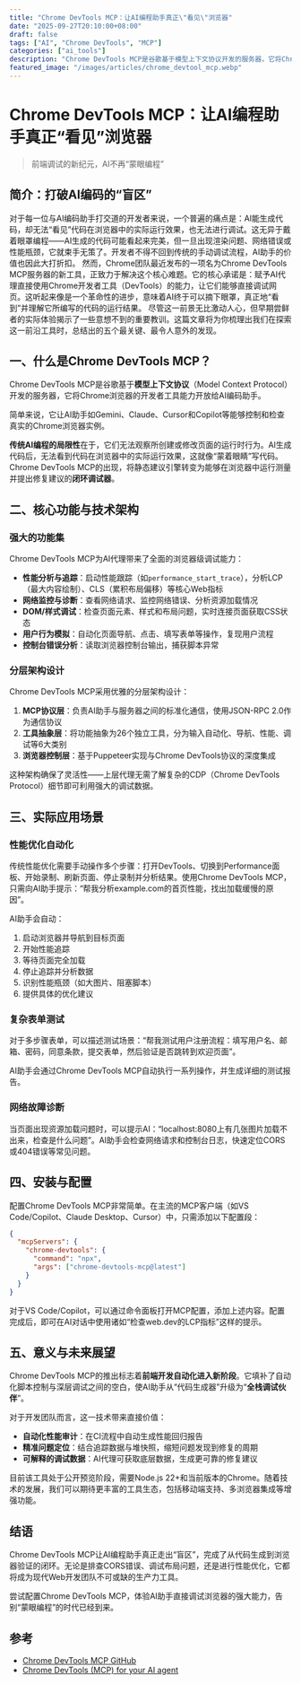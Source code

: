 ```yaml
---
title: "Chrome DevTools MCP：让AI编程助手真正\"看见\"浏览器"
date: "2025-09-27T20:10:00+08:00"
draft: false
tags: ["AI", "Chrome DevTools", "MCP"]
categories: ["ai_tools"]
description: "Chrome DevTools MCP是谷歌基于模型上下文协议开发的服务器，它将Chrome浏览器的开发者工具能力开放给AI编码助手。"
featured_image: "/images/articles/chrome_devtool_mcp.webp"
---
```


# Chrome DevTools MCP：让AI编程助手真正“看见”浏览器

> 前端调试的新纪元，AI不再“蒙眼编程”

## 简介：打破AI编码的“盲区”

对于每一位与AI编码助手打交道的开发者来说，一个普遍的痛点是：AI能生成代码，却无法“看见”代码在浏览器中的实际运行效果，也无法进行调试。这无异于戴着眼罩编程——AI生成的代码可能看起来完美，但一旦出现渲染问题、网络错误或性能瓶颈，它就束手无策了。开发者不得不回到传统的手动调试流程，AI助手的价值也因此大打折扣。
然而，Chrome团队最近发布的一项名为Chrome DevTools MCP服务器的新工具，正致力于解决这个核心难题。它的核心承诺是：赋予AI代理直接使用Chrome开发者工具（DevTools）的能力，让它们能够直接调试网页。这听起来像是一个革命性的进步，意味着AI终于可以摘下眼罩，真正地“看到”并理解它所编写的代码的运行结果。
尽管这一前景无比激动人心，但早期尝鲜者的实际体验揭示了一些意想不到的重要教训。这篇文章将为你梳理出我们在探索这一前沿工具时，总结出的五个最关键、最令人意外的发现。

## 一、什么是Chrome DevTools MCP？

Chrome DevTools MCP是谷歌基于**模型上下文协议**（Model Context Protocol）开发的服务器，它将Chrome浏览器的开发者工具能力开放给AI编码助手。

简单来说，它让AI助手如Gemini、Claude、Cursor和Copilot等能够控制和检查真实的Chrome浏览器实例。

**传统AI编程的局限性**在于，它们无法观察所创建或修改页面的运行时行为。AI生成代码后，无法看到代码在浏览器中的实际运行效果，这就像“蒙着眼睛”写代码。Chrome DevTools MCP的出现，将静态建议引擎转变为能够在浏览器中运行测量并提出修复建议的**闭环调试器**。

## 二、核心功能与技术架构

### 强大的功能集

Chrome DevTools MCP为AI代理带来了全面的浏览器级调试能力：

- **性能分析与追踪**：启动性能跟踪（如`performance_start_trace`），分析LCP（最大内容绘制）、CLS（累积布局偏移）等核心Web指标
- **网络监控与诊断**：查看网络请求、监控网络错误、分析资源加载情况
- **DOM/样式调试**：检查页面元素、样式和布局问题，实时连接页面获取CSS状态
- **用户行为模拟**：自动化页面导航、点击、填写表单等操作，复现用户流程
- **控制台错误分析**：读取浏览器控制台输出，捕获脚本异常

### 分层架构设计

Chrome DevTools MCP采用优雅的分层架构设计：

1. **MCP协议层**：负责AI助手与服务器之间的标准化通信，使用JSON-RPC 2.0作为通信协议
2. **工具抽象层**：将功能抽象为26个独立工具，分为输入自动化、导航、性能、调试等6大类别
3. **浏览器控制层**：基于Puppeteer实现与Chrome DevTools协议的深度集成

这种架构确保了灵活性——上层代理无需了解复杂的CDP（Chrome DevTools Protocol）细节即可利用强大的调试数据。

## 三、实际应用场景

### 性能优化自动化

传统性能优化需要手动操作多个步骤：打开DevTools、切换到Performance面板、开始录制、刷新页面、停止录制并分析结果。使用Chrome DevTools MCP，只需向AI助手提示：“帮我分析example.com的首页性能，找出加载缓慢的原因”。

AI助手会自动：

1. 启动浏览器并导航到目标页面
2. 开始性能追踪
3. 等待页面完全加载
4. 停止追踪并分析数据
5. 识别性能瓶颈（如大图片、阻塞脚本）
6. 提供具体的优化建议

### 复杂表单测试

对于多步骤表单，可以描述测试场景：“帮我测试用户注册流程：填写用户名、邮箱、密码，同意条款，提交表单，然后验证是否跳转到欢迎页面”。

AI助手会通过Chrome DevTools MCP自动执行一系列操作，并生成详细的测试报告。

### 网络故障诊断

当页面出现资源加载问题时，可以提示AI：“localhost:8080上有几张图片加载不出来，检查是什么问题”。AI助手会检查网络请求和控制台日志，快速定位CORS或404错误等常见问题。

## 四、安装与配置

配置Chrome DevTools MCP非常简单。在主流的MCP客户端（如VS Code/Copilot、Claude Desktop、Cursor）中，只需添加以下配置段：

```json
{
  "mcpServers": {
    "chrome-devtools": {
      "command": "npx",
      "args": ["chrome-devtools-mcp@latest"]
    }
  }
}
```

对于VS Code/Copilot，可以通过命令面板打开MCP配置，添加上述内容。配置完成后，即可在AI对话中使用诸如“检查web.dev的LCP指标”这样的提示。

## 五、意义与未来展望

Chrome DevTools MCP的推出标志着**前端开发自动化进入新阶段**。它填补了自动化脚本控制与深层调试之间的空白，使AI助手从“代码生成器”升级为“**全栈调试伙伴**”。

对于开发团队而言，这一技术带来直接价值：

- **自动化性能审计**：在CI流程中自动生成性能回归报告
- **精准问题定位**：结合追踪数据与堆快照，缩短问题发现到修复的周期
- **可解释的调试数据**：AI代理可获取底层数据，生成更可靠的修复建议

目前该工具处于公开预览阶段，需要Node.js 22+和当前版本的Chrome。随着技术的发展，我们可以期待更丰富的工具生态，包括移动端支持、多浏览器集成等增强功能。

## 结语

Chrome DevTools MCP让AI编程助手真正走出“盲区”，完成了从代码生成到浏览器验证的闭环。无论是排查CORS错误、调试布局问题，还是进行性能优化，它都将成为现代Web开发团队不可或缺的生产力工具。

尝试配置Chrome DevTools MCP，体验AI助手直接调试浏览器的强大能力，告别“蒙眼编程”的时代已经到来。

## 参考

- [Chrome DevTools MCP GitHub](https://github.com/ChromeDevTools/chrome-devtools-mcp)
- [Chrome DevTools (MCP) for your AI agent](https://developer.chrome.com/blog/chrome-devtools-mcp)
